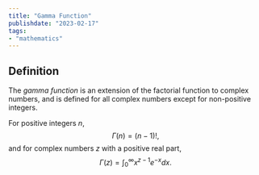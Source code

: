 ```yaml
---
title: "Gamma Function"
publishdate: "2023-02-17"
tags:
- "mathematics"
---
```


## Definition
The *gamma function* is an extension of the factorial function to complex numbers, and is defined for all complex numbers except for non-positive integers.

For positive integers $n$,
$$\Gamma(n) = (n - 1)!,$$
and for complex numbers $z$ with a positive real part,
$$\Gamma(z) = \int_0^\infty x^{z-1} e^{-x} dx.$$
